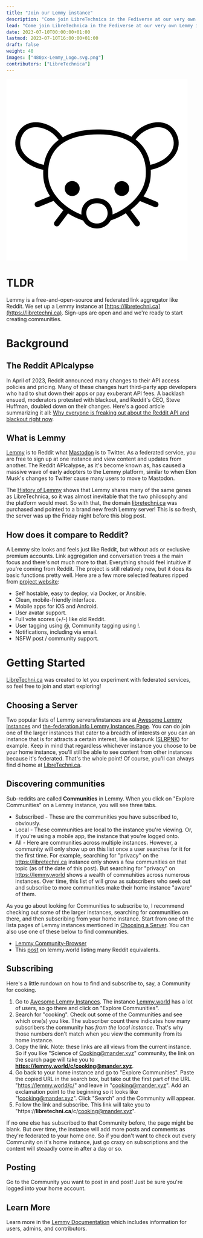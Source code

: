 ```yaml
---
title: "Join our Lemmy instance"
description: "Come join LibreTechnica in the Fediverse at our very own Lemmy instance.  There you can explore hundreds of communities on the decentralized alternative to Reddit."
lead: "Come join LibreTechnica in the Fediverse at our very own Lemmy instance.  There you can explore hundreds of communities on the decentralized alternative to Reddit."
date: 2023-07-10T00:00:00+01:00
lastmod: 2023-07-10T16:00:00+01:00
draft: false
weight: 40
images: ["480px-Lemmy_Logo.svg.png"]
contributors: ["LibreTechnica"]
---
```

![Image](480px-Lemmy_Logo.svg.png "Lemmy Logo")

# TLDR

Lemmy is a free-and-open-source and federated link aggregator like Reddit.  We set up a Lemmy instance at [https://libretechni.ca](https://libretechni.ca).  Sign-ups are open and and we're ready to start creating communities.

# Background

## The Reddit APIcalypse

In April of 2023, Reddit announced many changes to their API access policies and pricing.  Many of these changes hurt third-party app developers who had to shut down their apps or pay exuberant API fees.  A backlash ensued, moderators protested with blackout, and Reddit's CEO, Steve Huffman, doubled down on their changes.  Here's a good article summarizing it all: [Why everyone is freaking out about the Reddit API and blackout right now](https://www.digitaltrends.com/computing/reddit-api-changes-explained/).

## What is Lemmy

[Lemmy](https://join-lemmy.org/) is to Reddit what [Mastodon](https://joinmastodon.org/) is to Twitter.  As a federated service, you are free to sign up at one instance and view content and updates from another.  The Reddit APIcalypse, as it's become known as, has caused a massive wave of early adopters to the Lemmy platform, similar to when Elon Musk's changes to Twitter cause many users to move to Mastodon.  

The [History of Lemmy](https://join-lemmy.org/docs/users/07-history-of-lemmy.html) shows that Lemmy shares many of the same genes as LibreTechnica, so it was almost inevitable that the two philosophy and the platform would meet. So with that, the domain [libretechni.ca](libretechni.ca) was purchased and pointed to a brand new fresh Lemmy server!  This is so fresh, the server was up the Friday night before this blog post.

## How does it compare to Reddit?

A Lemmy site looks and feels just like Reddit, but without ads or exclusive premium accounts.  Link aggregation and conversation trees a the main focus and there's not much more to that.  Everything should feel intuitive if you're coming from Reddit.  The project is still relatively new, but it does its basic functions pretty well.  Here are a few more selected features ripped from [project website](https://join-lemmy.org):

- Self hostable, easy to deploy, via Docker, or Ansible.
- Clean, mobile-friendly interface.
- Mobile apps for iOS and Android.
- User avatar support.
- Full vote scores (+/-) like old Reddit.
- User tagging using @, Community tagging using !.
- Notifications, including via email.
- NSFW post / community support.

# Getting Started

[LibreTechni.ca](https://libretechni.ca) was created to let you experiment with federated services, so feel free to join and start exploring!

## Choosing a Server

Two popular lists of Lemmy servers/instances are at [Awesome Lemmy Instances](https://github.com/maltfield/awesome-lemmy-instances) and [the-federation.info Lemmy Instances Page](https://the-federation.info/platform/73).  You can do join one of the larger instances that cater to a breadth of interests or you can an instance that is for attracts a certain interest, like solarpunk ([SLRPNK](https://slrpnk.net)) for example. Keep in mind that regardless whichever instance you choose to be your home instance, you'll still be able to see content from other instances because it's federated.  That's the whole point!  Of course, you'll can always find d home at [LibreTechni.ca](https://libretechni.ca).  

## Discovering communities

Sub-reddits are called **Communities** in Lemmy.  When you click on "Explore Communities" on a Lemmy instance, you will see three tabs.

- Subscribed - These are the communities you have subscribed to, obviously.
- Local - These communities are local to the instance you're viewing. Or, if you're using a mobile app, the instance that you're logged onto.
- All - Here are communities across multiple instances.  However, a community will only show up on this list once a user searches for it for the first time.  For example, searching for "privacy" on the https://libretechni.ca instance only shows a few communities on that topic (as of the date of this post).  But searching for "privacy" on https://lemmy.world shows a wealth of commuhities across numerous instances.  Over time, this list of will grow as subscribers who seek out and subscribe to more communities make their home instance "aware" of them.

As you go about looking for Communities to subscribe to, I recommend checking out some of the larger instances, searching for communities on there, and then subscribing from your home instance.  Start from one of the lista pages of Lemmy instances mentioned in [Choosing a Server](#choosing-a-server).  You can also use one of these below to find communities.
- [Lemmy Community-Browser](https://browse.feddit.de)
- This [post](https://lemmy.world/post/143683) on lemmy.world listing many Reddit equivalents.

## Subscribing

Here's a little rundown on how to find and subscribe to, say, a Community for cooking.  

1.  Go to [Awesome Lemmy Instances](https://github.com/maltfield/awesome-lemmy-instances).  The instance [Lemmy.world](https://lemmy.world/) has a lot of users, so go there and click on "Explore Communities".
2.  Search for "cooking".  Check out some of the Communities and see which one(s) you like.  The subscriber count there indicates how many subscribers the community has _from the local instance_. That's why those numbers don't match when you view the community from its home instance.
3.  Copy the link.  Note: these links are all views from the current instance.  So if you like "Science of Cooking@mander.xyz" community, the link on the search page will take you to **https://lemmy.world/c/cooking@mander.xyz**.
4.  Go back to your home instance and go to "Explore Communities".  Paste the copied URL in the search box, but take out the first part of the URL "https://lemmy.world/c/" and leave in "cooking@mander.xyz". Add an exclamation point to the beginning so it looks like "!cooking@mander.xyz".  Click "Search" and the Community will appear.
5.  Follow the link and subscribe.  This link will take you to "https://**libretechni.ca**/c/cooking@mander.xyz".

If no one else has subscribed to that Community before, the page might be blank.  But over time, the instance will add more posts and comments as they're federated to your home one.  So if you don't want to check out every Community on it's home instance, just go crazy on subscriptions and the content will steaadly come in after a day or so.

## Posting

Go to the Community you want to post in and post!  Just be sure you're logged into your home account.

## Learn More

Learn more in the [Lemmy Documentation](https://join-lemmy.org/docs/index.html) which includes information for users, admins, and contributors.
